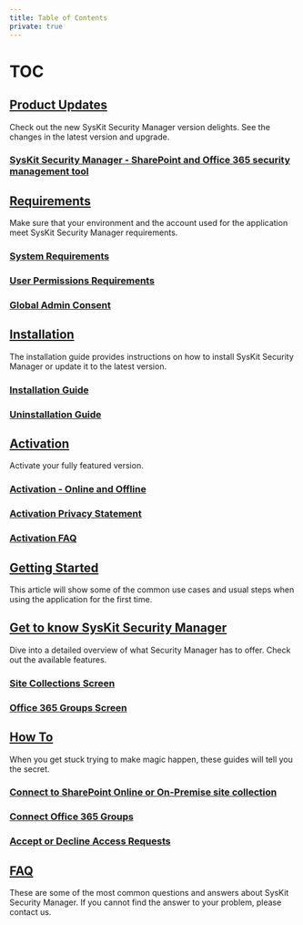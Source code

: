 ```yaml
---
title: Table of Contents
private: true
---
```


# TOC

## [Product Updates](https://github.com/SysKitTeam/docs-securitymanager/tree/d204b2727cf4ddb67c923ff8cecbff5a6b946cb8/product-updates/README.md)

Check out the new SysKit Security Manager version delights. See the changes in the latest version and upgrade.

### [SysKit Security Manager - SharePoint and Office 365 security management tool](https://github.com/SysKitTeam/docs-securitymanager/tree/d204b2727cf4ddb67c923ff8cecbff5a6b946cb8/security-manager-1-release-note.md)

## [Requirements](https://github.com/SysKitTeam/docs-securitymanager/tree/d204b2727cf4ddb67c923ff8cecbff5a6b946cb8/requirements/README.md)

Make sure that your environment and the account used for the application meet SysKit Security Manager requirements.

### [System Requirements](https://github.com/SysKitTeam/docs-securitymanager/tree/d204b2727cf4ddb67c923ff8cecbff5a6b946cb8/system-requirements.md)

### [User Permissions Requirements](https://github.com/SysKitTeam/docs-securitymanager/tree/d204b2727cf4ddb67c923ff8cecbff5a6b946cb8/user-permissions-requirements.md)

### [Global Admin Consent](https://github.com/SysKitTeam/docs-securitymanager/tree/d204b2727cf4ddb67c923ff8cecbff5a6b946cb8/global-admin-consent.md)

## [Installation](https://github.com/SysKitTeam/docs-securitymanager/tree/d204b2727cf4ddb67c923ff8cecbff5a6b946cb8/installation/README.md)

The installation guide provides instructions on how to install SysKit Security Manager or update it to the latest version.

### [Installation Guide](https://github.com/SysKitTeam/docs-securitymanager/tree/d204b2727cf4ddb67c923ff8cecbff5a6b946cb8/installation-guide.md)

### [Uninstallation Guide](https://github.com/SysKitTeam/docs-securitymanager/tree/d204b2727cf4ddb67c923ff8cecbff5a6b946cb8/uninstallation-guide.md)

## [Activation](https://github.com/SysKitTeam/docs-securitymanager/tree/d204b2727cf4ddb67c923ff8cecbff5a6b946cb8/activation/README.md)

Activate your fully featured version.

### [Activation - Online and Offline](https://github.com/SysKitTeam/docs-securitymanager/tree/d204b2727cf4ddb67c923ff8cecbff5a6b946cb8/online-offline-activation.md)

### [Activation Privacy Statement](https://github.com/SysKitTeam/docs-securitymanager/tree/d204b2727cf4ddb67c923ff8cecbff5a6b946cb8/activation-privacy-statement.md)

### [Activation FAQ](https://github.com/SysKitTeam/docs-securitymanager/tree/d204b2727cf4ddb67c923ff8cecbff5a6b946cb8/activation-faq.md)

## [Getting Started](https://github.com/SysKitTeam/docs-securitymanager/tree/d204b2727cf4ddb67c923ff8cecbff5a6b946cb8/getting-started/README.md)

This article will show some of the common use cases and usual steps when using the application for the first time.

### 

## [Get to know SysKit Security Manager](https://github.com/SysKitTeam/docs-securitymanager/tree/d204b2727cf4ddb67c923ff8cecbff5a6b946cb8/get-to-know-security-manager/README.md)

Dive into a detailed overview of what Security Manager has to offer. Check out the available features.

### [Site Collections Screen](https://github.com/SysKitTeam/docs-securitymanager/tree/d204b2727cf4ddb67c923ff8cecbff5a6b946cb8/site-collections-screen.md)

### [Office 365 Groups Screen](https://github.com/SysKitTeam/docs-securitymanager/tree/d204b2727cf4ddb67c923ff8cecbff5a6b946cb8/office-365-groups-screen.md)

## [How To](https://github.com/SysKitTeam/docs-securitymanager/tree/d204b2727cf4ddb67c923ff8cecbff5a6b946cb8/how-to/README.md)

When you get stuck trying to make magic happen, these guides will tell you the secret.

### [Connect to SharePoint Online or On-Premise site collection](https://github.com/SysKitTeam/docs-securitymanager/tree/d204b2727cf4ddb67c923ff8cecbff5a6b946cb8/connect-to-site-collection.md)

### [Connect Office 365 Groups](https://github.com/SysKitTeam/docs-securitymanager/tree/d204b2727cf4ddb67c923ff8cecbff5a6b946cb8/connect-office-365-groups.md)

### [Accept or Decline Access Requests](https://github.com/SysKitTeam/docs-securitymanager/tree/d204b2727cf4ddb67c923ff8cecbff5a6b946cb8/accept-decline-access-requests.md)

## [FAQ](https://github.com/SysKitTeam/docs-securitymanager/tree/d204b2727cf4ddb67c923ff8cecbff5a6b946cb8/faq/README.md)

These are some of the most common questions and answers about SysKit Security Manager. If you cannot find the answer to your problem, please contact us.

### 

